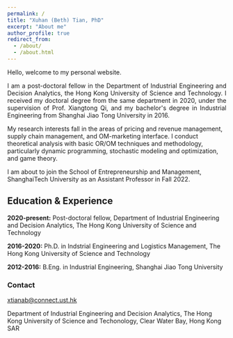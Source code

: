 ```yaml
---
permalink: /
title: "Xuhan (Beth) Tian, PhD"
excerpt: "About me"
author_profile: true
redirect_from: 
  - /about/
  - /about.html
---
```


Hello, welcome to my personal website. 

<p style="text-align:justify;"> I am a post-doctoral fellow in the Department of Industrial Engineering and Decision Analytics, the Hong Kong University of Science and Technology. I received my doctoral degree from the same department in 2020, under the supervision of Prof. Xiangtong Qi, and my bachelor's degree in Industrial Engineering from Shanghai Jiao Tong University in 2016. </p>

My research interests fall in the areas of pricing and revenue management, supply chain management, and OM-marketing interface. I conduct theoretical analysis with basic OR/OM techniques and methodology, particularly dynamic programming, stochastic modeling and optimization, and game theory. 

I am about to join the School of Entrepreneurship and Management, ShanghaiTech University as an Assistant Professor in Fall 2022. 

## Education & Experience 

**2020-present:** Post-doctoral fellow, Department of Industrial Engineering and Decision Analytics, The Hong Kong University of Science and Technology 

**2016-2020:**   Ph.D. in Indstrial Engineering and Logistics Management, The Hong Kong University of Science and Technology           

**2012-2016:**  B.Eng. in Industrial Engineering, Shanghai Jiao Tong University
### Contact 

xtianab@connect.ust.hk

Department of Industrial Engineering and Decision Analytics, 
The Hong Kong University of Science and Techonology,
Clear Water Bay, Hong Kong SAR
